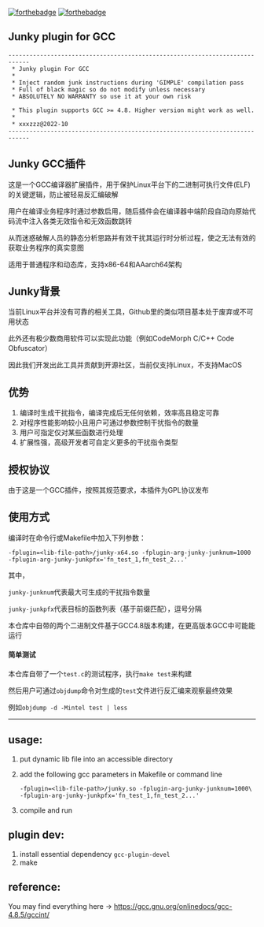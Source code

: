 [![forthebadge](https://forthebadge.com/images/badges/open-source.svg)](https://forthebadge.com)
[![forthebadge](https://forthebadge.com/images/badges/made-with-c-plus-plus.svg)](https://forthebadge.com)

## Junky plugin for GCC

```
----------------------------------------------------------------------------
 * Junky plugin For GCC
 *
 * Inject random junk instructions during 'GIMPLE' compilation pass
 * Full of black magic so do not modify unless necessary
 * ABSOLUTELY NO WARRANTY so use it at your own risk

 * This plugin supports GCC >= 4.8. Higher version might work as well.
 * 
 * xxxzzz@2022-10
----------------------------------------------------------------------------
```

## Junky GCC插件

这是一个GCC编译器扩展插件，用于保护Linux平台下的二进制可执行文件(ELF)的关键逻辑，防止被轻易反汇编破解

用户在编译业务程序时通过参数启用，随后插件会在编译器中端阶段自动向原始代码流中注入各类无效指令和无效函数跳转

从而迷惑破解人员的静态分析思路并有效干扰其运行时分析过程，使之无法有效的获取业务程序的真实意图

适用于普通程序和动态库，支持x86-64和AAarch64架构

## Junky背景

当前Linux平台并没有可靠的相关工具，Github里的类似项目基本处于废弃或不可用状态

此外还有极少数商用软件可以实现此功能（例如CodeMorph C/C++ Code Obfuscator）

因此我们开发出此工具并贡献到开源社区，当前仅支持Linux，不支持MacOS

## 优势

1. 编译时生成干扰指令，编译完成后无任何依赖，效率高且稳定可靠
2. 对程序性能影响较小且用户可通过参数控制干扰指令的数量
3. 用户可指定仅对某些函数进行处理
4. 扩展性强，高级开发者可自定义更多的干扰指令类型

## 授权协议

由于这是一个GCC插件，按照其规范要求，本插件为GPL协议发布

## 使用方式

编译时在命令行或Makefile中加入下列参数：

    -fplugin=<lib-file-path>/junky-x64.so -fplugin-arg-junky-junknum=1000
    -fplugin-arg-junky-junkpfx='fn_test_1,fn_test_2...'

其中，

```junky-junknum```代表最大可生成的干扰指令数量

```junky-junkpfx```代表目标的函数列表（基于前缀匹配），逗号分隔

本仓库中自带的两个二进制文件基于GCC4.8版本构建，在更高版本GCC中可能能运行

#### 简单测试

本仓库自带了一个```test.c```的测试程序，执行```make test```来构建

然后用户可通过```objdump```命令对生成的```test```文件进行反汇编来观察最终效果

例如```objdump -d -Mintel test | less```

---

## usage: 

1. put dynamic lib file into an accessible directory
2. add the following gcc parameters in Makefile or command line

    ```-fplugin=<lib-file-path>/junky.so -fplugin-arg-junky-junknum=1000\```
    ```-fplugin-arg-junky-junkpfx='fn_test_1,fn_test_2...'```

3. compile and run

## plugin dev:

1. install essential dependency ```gcc-plugin-devel```
2. make

## reference:

You may find everything here -> https://gcc.gnu.org/onlinedocs/gcc-4.8.5/gccint/
